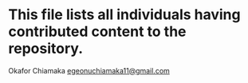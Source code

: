 # This file lists all individuals having contributed content to the repository.

Okafor Chiamaka <egeonuchiamaka11@gmail.com>
